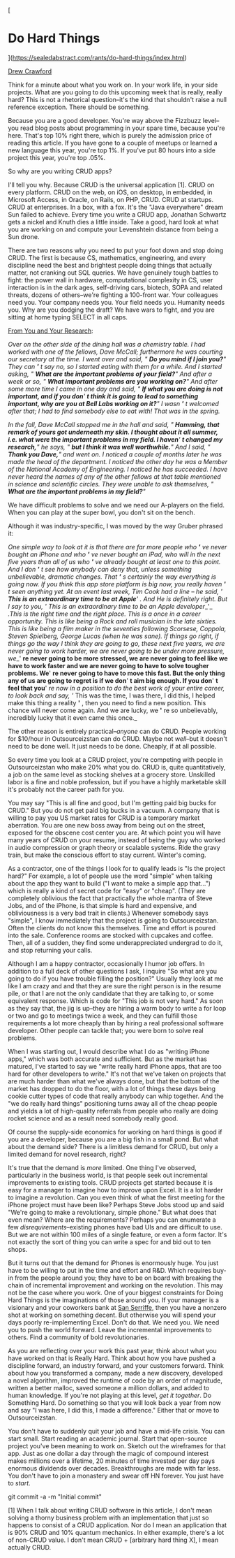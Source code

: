 [
# **Do Hard Things**
](https://sealedabstract.com/rants/do-hard-things/index.html)

[Drew Crawford](https://sealedabstract.com/author/admin/index.html)

Think for a minute about what you work on. In your work life, in your side projects. What are you going to do this upcoming week that is really, really hard? This is not a rhetorical question–it's the kind that shouldn't raise a null reference exception. There should be something.

Because you are a good developer. You're way above the Fizzbuzz level–you read blog posts about programming in your spare time, because you're here. That's top 10% right there, which is purely the admission price of reading this article. If you have gone to a couple of meetups or learned a new language this year, you're top 1%. If you've put 80 hours into a side project this year, you're top .05%.

So why are you writing CRUD apps?

I'll tell you why. Because CRUD is the universal application [1]. CRUD on every platform. CRUD on the web, on iOS, on desktop, in embedded, in Microsoft Access, in Oracle, on Rails, on PHP, CRUD. CRUD at startups. CRUD at enterprises. In a box, with a fox. It's the &quot;Java everywhere&quot; dream Sun failed to achieve. Every time you write a CRUD app, Jonathan Schwartz gets a nickel and Knuth dies a little inside. Take a good, hard look at what you are working on and compute your Levenshtein distance from being a Sun drone.

There are two reasons why you need to put your foot down and stop doing CRUD. The first is because CS, mathematics, engineering, and every discipline need the best and brightest people doing things that actually matter, not cranking out SQL queries. We have genuinely tough battles to fight: the power wall in hardware, computational complexity in CS, user interaction is in the dark ages, self-driving cars, biotech, SOPA and related threats, dozens of others–we're fighting a 100-front war. Your colleagues need you. Your company needs you. Your field needs you. Humanity needs you. Why are you dodging the draft? We have wars to fight, and you are sitting at home typing SELECT in all caps.

[From You and Your Research](http://www.cs.virginia.edu/~robins/YouAndYourResearch.html):

_Over on the other side of the dining hall was a chemistry table. I had worked with one of the fellows, Dave McCall; furthermore he was courting our secretary at the time. I went over and said,_ _&quot; __Do you mind if I join you?__&quot;_ _They can __'__ t say no, so I started eating with them for a while. And I started asking,_ _&quot; __What are the important problems of your field?__&quot;_ _And after a week or so,_ _&quot; __What important problems are you working on?__&quot;_ _And after some more time I came in one day and said,_ _&quot; __If what you are doing is not important, and if you don__' __t think it is going to lead to something important, why are you at Bell Labs working on it?__&quot;_ _I wasn __'__ t welcomed after that; I had to find somebody else to eat with! That was in the spring._

_In the fall, Dave McCall stopped me in the hall and said,_ _&quot; __Hamming, that remark of yours got underneath my skin. I thought about it all summer, i.e. what were the important problems in my field. I haven__' __t changed my research,__&quot;_ _he says,_ _&quot; __but I think it was well worthwhile.__&quot;_ _And I said,_ _&quot; __Thank you Dave,__&quot;_ _and went on. I noticed a couple of months later he was made the head of the department. I noticed the other day he was a Member of the National Academy of Engineering. I noticed he has succeeded. I have never heard the names of any of the other fellows at that table mentioned in science and scientific circles. They were unable to ask themselves,_ _&quot; __What are the important problems in my field?__&quot;_

We have difficult problems to solve and we need our A-players on the field. When you can play at the super bowl, you don't sit on the bench.

Although it was industry-specific, I was moved by the way Gruber phrased it:

_One simple way to look at it is that there are far more people who __'__ ve never bought an iPhone and who __'__ ve never bought an iPad, who will in the next five years than all of us who __'__ ve already bought at least one to this point. And I don __'__ t see how anybody can deny that, unless something unbelievable, dramatic changes. That __'__ s certainly the way everything is going now. If you think this app store platform is big now, you really haven __'__ t seen anything yet. At an event last week, Tim Cook had a line_ _–_ _he said,_ _' __This is an extraordinary time to be at Apple__' __. And He is definitely right. But I say to you,_ _'__ This is an extraordinary time to be an Apple developer__'_ _.This is the right time and the right place. This is a once in a career opportunity. This is like being a Rock and roll musician in the late sixties. This is like being a film maker in the seventies following Scorsese, Coppola, Steven Spielberg, George Lucas (when he was sane). If things go right, if things go the way I think they are going to go, these next five years, we are never going to work harder, we are never going to be under more pressure, we__' __re never going to be more stressed, we are never going to feel like we have to work faster and we are never going to have to solve tougher problems. We__' __re never going to have to move this fast. But the only thing any of us are going to regret is if we don__' __t aim big enough. If you don__' __t feel that you__' __re now in a position to do the best work of your entire career, to look back and say,_ _'__ This was the time, I was there, I did this, I helped make this thing a reality __'__ , then you need to find a new position. This chance will never come again. And we are lucky, we __'__ re so unbelievably, incredibly lucky that it even came this once._

The other reason is entirely practical–_anyone_ can do CRUD. People working for $10/hour in Outsourceizstan can do CRUD. Maybe not _well_–but it doesn't need to be done well. It just needs to be done. Cheaply, if at all possible.

So every time you look at a CRUD project, you're competing with people in Outsourceizstan who make 20% what you do. CRUD is, quite quantitatively, a job on the same level as stocking shelves at a grocery store. Unskilled labor is a fine and noble profession, but if you have a highly marketable skill it's probably not the career path for you.

You may say &quot;This is all fine and good, but I'm getting paid big bucks for CRUD.&quot; But you do not get paid big bucks in a vacuum. A company that is willing to pay you US market rates for CRUD is a temporary market aberration. You are one new boss away from being out on the street, exposed for the obscene cost center you are. At which point you will have many years of CRUD on your resume, instead of being the guy who worked in audio compression or graph theory or scalable systems. Ride the gravy train, but make the conscious effort to stay current. Winter's coming.

As a contractor, one of the things I look for to qualify leads is &quot;Is the project hard?&quot; For example, a lot of people use the word &quot;simple&quot; when talking about the app they want to build (&quot;I want to make a simple app that…&quot;) which is really a kind of secret code for &quot;easy&quot; or &quot;cheap&quot;. (They are completely oblivious the fact that practically the whole mantra of Steve Jobs, and of the iPhone, is that simple is hard and expensive, and obliviousness is a very bad trait in clients.) Whenever somebody says &quot;simple&quot;, I know immediately that the project is going to Outsourceizstan. Often the clients do not know this themselves. Time and effort is poured into the sale. Conference rooms are stocked with cupcakes and coffee. Then, all of a sudden, they find some underappreciated undergrad to do it, and stop returning your calls.

Although I am a happy contractor, occasionally I humor job offers. In addition to a full deck of other questions I ask, I inquire &quot;So what are you going to do if you have trouble filling the position?&quot; Usually they look at me like I am crazy and and that they are sure the right person is in the resume pile, or that I are not the only candidate that they are talking to, or some equivalent response. Which is code for &quot;This job is not very hard.&quot; As soon as they say that, the jig is up–they are hiring a warm body to write a for loop or two and go to meetings twice a week, and they can fulfill those requirements a lot more cheaply than by hiring a real professional software developer. Other people can tackle that; you were born to solve real problems.

When I was starting out, I would describe what I do as &quot;writing iPhone apps,&quot; which was both accurate and sufficient. But as the market has matured, I've started to say we &quot;write really hard iPhone apps, that are too hard for other developers to write.&quot; It's not that we've taken on projects that are much harder than what we've always done, but that the bottom of the market has dropped to do the floor, with a lot of things these days being cookie cutter types of code that really anybody can whip together. And the &quot;we do really hard things&quot; positioning turns away all of the cheap people and yields a lot of high-quality referrals from people who really are doing rocket science and as a result need somebody really good.

Of course the supply-side economics for working on hard things is good if you are a developer, because you are a big fish in a small pond.  But what about the demand side?  There is a limitless demand for CRUD, but only a limited demand for novel research, right?

It's true that the demand is _more_ limited.  One thing I've observed, particularly in the business world, is that people seek out incremental improvements to existing tools. CRUD projects get started because it is easy for a manager to imagine how to improve upon Excel. It is a lot harder to imagine a revolution. Can you even think of what the first meeting for the iPhone project must have been like? Perhaps Steve Jobs stood up and said &quot;We're going to make a revolutionary, simple phone.&quot; But what does that even mean? Where are the requirements? Perhaps you can enumerate a few _disrequirements_–existing phones have bad UIs and are difficult to use. But we are not within 100 miles of a single feature, or even a form factor. It's not exactly the sort of thing you can write a spec for and bid out to ten shops.

But it turns out that the demand for iPhones is enormously huge.  You just have to be willing to put in the time and effort and R&amp;D.  Which requires buy-in from the people around you; they have to be on board with breaking the chain of incremental improvement and working on the revolution.  This may not be the case where you work. One of your biggest constraints for Doing Hard Things is the imaginations of those around you. If your manager is a visionary and your coworkers bank at [San Serriffe](http://en.wikipedia.org/wiki/Knuth_reward_check), then you have a nonzero shot at working on something decent. But otherwise you will spend your days poorly re-implementing Excel. Don't do that. We need you. We need you to push the world forward.  Leave the incremental improvements to others.  Find a community of bold revolutionaries.

As you are reflecting over your work this past year, think about what you have worked on that is Really Hard. Think about how you have pushed a discipline forward, an industry forward, and your customers forward. Think about how you transformed a company, made a new discovery, developed a novel algorithm, improved the runtime of code by an order of magnitude, written a better malloc, saved someone a million dollars, and added to human knowledge. If you're not playing at this level, _get it together_. Do Something Hard. Do something so that you will look back a year from now and say &quot;I was here, I did this, I made a difference.&quot; Either that or move to Outsourceizstan.

You don't have to suddenly quit your job and have a mid-life crisis.  You can start small.  Start reading an academic journal.  Start that open-source project you've been meaning to work on.  Sketch out the wireframes for that app.  Just as one dollar a day through the magic of compound interest makes millions over a lifetime, 20 minutes of time invested per day pays enormous dividends over decades.  Breakthroughs are made with far less.  You don't have to join a monastery and swear off HN forever.  You just have to _start_.

git commit -a -m &quot;Initial commit&quot;

[1] When I talk about writing CRUD software in this article, I don't mean solving a thorny business problem with an implementation that just so happens to consist of a CRUD application. Nor do I mean an application that is 90% CRUD and 10% quantum mechanics. In either example, there's a lot of non-CRUD value. I don't mean CRUD + [arbitrary hard thing X], I mean actually CRUD.
